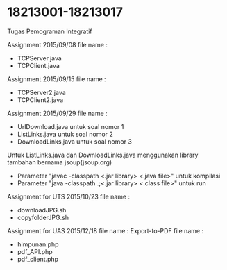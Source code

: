 # 18213001-18213017
Tugas Pemograman Integratif


Assignment 2015/09/08
file name :
 - TCPServer.java
 - TCPClient.java

Assignment 2015/09/15
file name :
 - TCPServer2.java
 - TCPClient2.java

Assignment 2015/09/29
file name :
 - UrlDownload.java     untuk soal nomor 1
 - ListLinks.java       untuk soal nomor 2
 - DownloadLinks.java   untuk soal nomor 3

Untuk ListLinks.java dan DownloadLinks.java menggunakan library tambahan bernama jsoup(jsoup.org)
 - Parameter "javac -classpath <.jar library> <.java file>" untuk kompilasi
 - Parameter "java -classpath .;<.jar library> <.class file>" untuk run

Assignment for UTS 2015/10/23
file name :
 - downloadJPG.sh
 - copyfolderJPG.sh
 



Assignment for UAS 2015/12/18
file name : Export-to-PDF
file name :
 - himpunan.php
 - pdf_API.php
 - pdf_client.php

